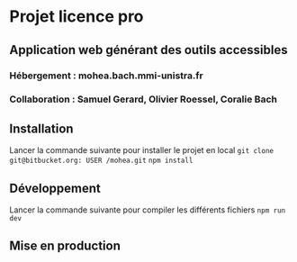 # Projet licence pro
## Application web générant des outils accessibles

### Hébergement : mohea.bach.mmi-unistra.fr
### Collaboration : Samuel Gerard, Olivier Roessel, Coralie Bach

## Installation
Lancer la commande suivante pour installer le projet en local
``` git clone git@bitbucket.org: USER /mohea.git ```
``` npm install ```

## Développement
Lancer la commande suivante pour compiler les différents fichiers
``` npm run dev ```

## Mise en production


